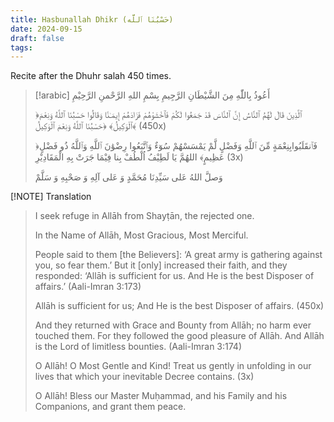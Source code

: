 ```yaml
---
title: Hasbunallah Dhikr (حَسْبُنَا ٱللَّه)
date: 2024-09-15
draft: false
tags:
---
```

Recite after the Dhuhr salah 450 times.

> [!arabic]
> أَعُوذُ بِاللّٰهِ مِنَ الشَّيْطَانِ الرَّجِيمِ
> بِسْمِ اللهِ الرَّحْمنِ الرَّحِيْمِ
> 
> ﴿ٱلَّذِينَ قَالَ لَهُمُ ٱلنَّاسُ إِنَّ ٱلنَّاسَ قَدْ جَمَعُوا لَكُمْ فَٱخْشَوْهُمْ فَزَادَهُمْ إِيمَـٰنًا وَقَالُوا حَسْبُنَا ٱللَّهُ وَنِعْمَ ٱلْوَكِيلُ﴾
> ﴿حَسْبُنَا ٱللَّهُ وَنِعْمَ ٱلْوَكِيلُ﴾ (450x)
> 
> ﴿فَٱنقَلَبُوابِنِعْمَةٍ مِّنَ ٱللَّهِ وَفَضْلٍ لَّمْ يَمْسَسْهُمْ سُوٓءٌ وَٱتَّبَعُوا رِضْوَٰنَ ٱللَّهِ وَٱللَّهُ ذُو فَضْلٍ عَظِيمٍ﴾
> اللهُمَّ يَا لَطِيْفُ اُلْطُفْ بِنا فِيْمَا جَرَتْ بِهِ الْمَقَادِيْرِ (3x)
> 
> وَصلَّ اللهُ عَلى سَيِّدِنَا مُحَمَّدٍ وَ عَلى آلِهِ وَ صَحْبِهِ وَ سَلَّمْ

 [!NOTE] Translation
> I seek refuge in Allāh from Shayṭān, the rejected one.
> 
> In the Name of Allāh, Most Gracious, Most Merciful.
> 
> People said to them [the Believers]: ‘A great army is gathering against you, so fear them.’ But it [only] increased their faith, and they responded: ‘Allāh is sufficient for us. And He is the best Disposer of affairs.’ (Aali-Imran 3:173)
> 
> Allāh is sufficient for us; And He is the best Disposer of affairs. (450x)
> 
> And they returned with Grace and Bounty from Allāh; no harm ever touched them. For they followed the good pleasure of Allāh. And Allāh is the Lord of limitless bounties. (Aali-Imran 3:174)
> 
> O Allāh! O Most Gentle and Kind! Treat us gently in unfolding in our lives that which your inevitable Decree contains. (3x)
> 
> O Allāh! Bless our Master Muḥammad, and his Family and his Companions, and grant them peace.



